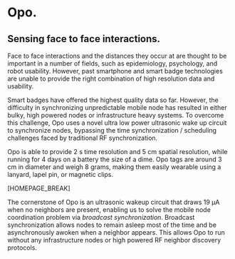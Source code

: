 Opo.
====
Sensing face to face interactions.
-------------------

Face to face interactions and the distances they occur at are thought to be 
important in a number of fields, such as epidemiology, psychology, and 
robot usability. However, past smartphone and smart badge technologies are unable 
to provide the right combination of high resolution data and usability.

Smart badges have offered the highest quality data so far. However, the difficulty in 
synchronizing unpredictable mobile node has resulted in either bulky, high powered
nodes or infrastructure heavy systems. To overcome this challenge, Opo uses a 
novel ultra low power ultrasonic wake up circuit to synchronize nodes, bypassing 
the time synchronization / scheduling challenges faced by traditional RF synchronization.

Opo is able to provide 2 s time resolution and 5 cm spatial resolution, while running 
for 4 days on a battery the size of a dime. Opo tags are around 3 cm in diameter and 
weigh 8 grams, making them easily wearable using a lanyard, lapel pin, or magnetic clips.

[HOMEPAGE_BREAK]

The cornerstone of Opo is an ultrasonic wakeup circuit that draws 19 &mu;A
when no neighbors are present, enabling us to solve the mobile node
coordination problem via <i>broadcast synchronization</i>. Broadcast
synchronization allows nodes to remain asleep most of the time and be
asynchronously awoken when a neighbor appears. This allows Opo to run
without any infrastructure nodes or high powered RF neighbor discovery protocols.
